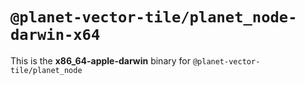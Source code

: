 # `@planet-vector-tile/planet_node-darwin-x64`

This is the **x86_64-apple-darwin** binary for `@planet-vector-tile/planet_node`

